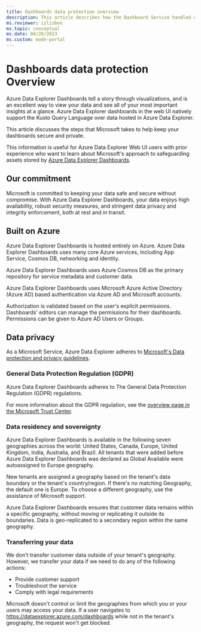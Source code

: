 ```yaml
---
title: Dashboards data protection overview
description: This article describes how the Dashboard Service handled customer's content  
ms.reviewer: izlisbon
ms.topic: conceptual
ms.date: 04/26/2023
ms.custom: mode-portal
---
```


# Dashboards data protection Overview

Azure Data Explorer Dashboards tell a story through visualizations, and is an excellent way to view your data and see all of your most important insights at a glance. Azure Data Explorer dashboards in the web UI natively support the Kusto Query Language over data hosted in Azure Data Explorer.

This article discusses the steps that Microsoft takes to help keep your dashboards secure and private.

This information is useful for Azure Data Explorer Web UI users with prior experience who want to learn about Microsoft's approach to safeguarding assets stored by [Azure Data Explorer Dashboards](https://dataexplorer.azure.com/dashboards).

## Our commitment

Microsoft is committed to keeping your data safe and secure without compromise. With Azure Data Explorer Dashboards, your data enjoys high availability, robust security measures, and stringent data privacy and integrity enforcement, both at rest and in transit.

## Built on Azure

Azure Data Explorer Dashboards is hosted entirely on Azure. Azure Data Explorer Dashboards uses many core Azure services, including App Service, Cosmos DB, networking and identity.

Azure Data Explorer Dashboards uses Azure Cosmos DB as the primary repository for service metadata and customer data.

Azure Data Explorer Dashboards uses Microsoft Azure Active Directory (Azure AD) based authentication via Azure AD and Microsoft accounts.

Authorization is validated based on the user's explicit permissions. Dashboards' editors can manage the permissions for their dashboards. Permissions can be given to Azure AD Users or Groups.

## Data privacy

As a Microsoft Service, Azure Data Explorer adheres to [Microsoft's Data protection and privacy guidelines](https://www.microsoft.com/en-us/trust-center/privacy).

### General Data Protection Regulation (GDPR)

Azure Data Explorer Dashboards adheres to The General Data Protection Regulation (GDPR) regulations.

For more information about the GDPR regulation, see the [overview page in the Microsoft Trust Center](https://www.microsoft.com/en-us/trust-center/privacy/gdpr-overview).

### Data residency and sovereignty

Azure Data Explorer Dashboards is available in the following seven geographies across the world: United States, Canada, Europe, United Kingdom, India, Australia, and Brazil. All tenants that were added before Azure Data Explorer Dashboards was declared as Global Available were autoassigned to Europe geography.

New tenants are assigned a geography based on the tenant's data boundary or the tenant's country/region. If there's no matching Geography, the default one is Europe.
To choose a different geography, use the assistance of Microsoft support.

Azure Data Explorer Dashboards ensures that customer data remains within a specific geography, without moving or replicating it outside its boundaries. Data is geo-replicated to a secondary region within the same geography.

### Transferring your data

We don't transfer customer data outside of your tenant's geography. However, we transfer your data if we need to do any of the following actions:

* Provide customer support
* Troubleshoot the service
* Comply with legal requirements

Microsoft doesn't control or limit the geographies from which you or your users may access your data. If a user navigates to <https://dataexplorer.azure.com/dashboards> while not in the tenant's geography, the request won't get blocked.

